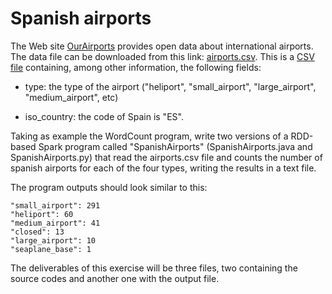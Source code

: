﻿# Spanish airports

The Web site  [OurAirports](http://ourairports.com/)  provides open data about international airports. The data file can be downloaded from this link:  [airports.csv](http://ourairports.com/data/airports.csv). This is a  [CSV file](https://en.wikipedia.org/wiki/Comma-separated_values)  containing, among other information, the following fields:

- type: the type of the airport ("heliport", "small_airport", "large_airport", "medium_airport", etc)  

- iso_country: the code of Spain is "ES".

Taking as example the WordCount program, write two versions of a RDD-based Spark program called "SpanishAirports" (SpanishAirports.java and SpanishAirports.py) that read the airports.csv file and counts the number of spanish airports for each of the four types, writing the results in a text file.  

The program outputs should look similar to this:

```
"small_airport": 291  
"heliport": 60  
"medium_airport": 41  
"closed": 13  
"large_airport": 10  
"seaplane_base": 1  
```
The deliverables of this exercise will be three files, two containing the source codes and another one with the output file. 
